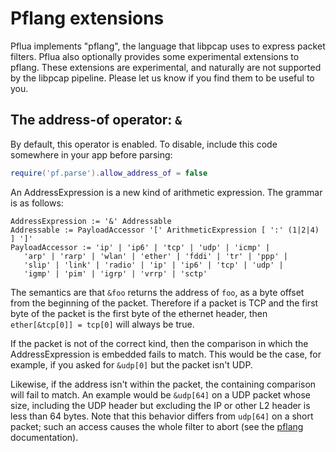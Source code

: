 # Pflang extensions

Pflua implements "pflang", the language that libpcap uses to express
packet filters.  Pflua also optionally provides some experimental
extensions to pflang.  These extensions are experimental, and naturally
are not supported by the libpcap pipeline.  Please let us know if you
find them to be useful to you.

## The address-of operator: `&`

By default, this operator is enabled.  To disable, include this code
somewhere in your app before parsing:

```lua
require('pf.parse').allow_address_of = false
```

An AddressExpression is a new kind of arithmetic expression.  The
grammar is as follows:

```
AddressExpression := '&' Addressable
Addressable := PayloadAccessor '[' ArithmeticExpression [ ':' (1|2|4) ] ']'
PayloadAccessor := 'ip' | 'ip6' | 'tcp' | 'udp' | 'icmp' |
   'arp' | 'rarp' | 'wlan' | 'ether' | 'fddi' | 'tr' | 'ppp' |
   'slip' | 'link' | 'radio' | 'ip' | 'ip6' | 'tcp' | 'udp' |
   'igmp' | 'pim' | 'igrp' | 'vrrp' | 'sctp'
```

The semantics are that `&foo` returns the address of `foo`, as a byte
offset from the beginning of the packet.  Therefore if a packet is TCP
and the first byte of the packet is the first byte of the ethernet
header, then `ether[&tcp[0]] = tcp[0]` will always be true.

If the packet is not of the correct kind, then the comparison in which
the AddressExpression is embedded fails to match.  This would be the
case, for example, if you asked for `&udp[0]` but the packet isn't UDP.

Likewise, if the address isn't within the packet, the containing
comparison will fail to match.  An example would be `&udp[64]` on a UDP
packet whose size, including the UDP header but excluding the IP or
other L2 header is less than 64 bytes.  Note that this behavior differs
from `udp[64]` on a short packet; such an access causes the whole filter
to abort (see the
[pflang](https://github.com/Igalia/pflua/blob/master/doc/pflang.md)
documentation).
